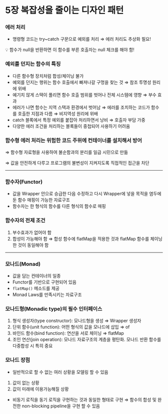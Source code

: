 # 5장 복잡성을 줄이는 디자인 패턴

### 에러 처리

- 명령형 코드는 try~catch 구문으로 예외를 처리
  ⇒ 에러 처리도 추상화 필요!

<aside>
💡 함수가 null을 반환하면 이 함수를 부른 호출자는 null 체크를 해야 함!

</aside>

### 예외를 던지는 함수의 특징

- 다른 함수형 장치처럼 합성/체이닝 불가
- 예외를 던지는 행위는 함수 호출에서 빠져나갈 구멍을 찾는 것
  ⇒ 참조 투명성 원리에 위배
- 예기치 않게 스택이 풀리면 함수 호출 범위를 벗어나 전체 시스템에 영향
  ⇒ 부수 효과
- 에러가 나면 함수는 지역 스택과 환경에서 벗어남
  ⇒ 에러를 조치하는 코드가 함수를 호출한 지점과 다름
  ⇒ 비지역성 원리에 위배
- catch 블록에서 특정 예외를 붙잡아 처리하면서 낭비
  ⇒ 호출자 부담 가중
- 다양한 에러 조건을 처리하는 블록들이 중첩되어 사용하기 어려움

### 함수형 에러 처리는 위험한 코드 주위에 컨테이너를 설치해서 방어

⇒ 함수형 자료형을 사용하여 불순함과의 분리를 일급 시민으로 만듦

⇒ 값을 안전하게 다루고 프로그램의 불변성이 지켜지도록 직접적인 접근을 차단

---

### 함수자(Functor)

- 값을 Wrapper 안으로 승급한 다음 수정하고 다시 Wrapper에 넣을 목적을 염두에 둔 함수 매핑이 가능한 자료구조
- 함수자는 한 형식의 함수를 다른 형식의 함수로 매핑

### 함수자의 전제 조건

1. 부수효과가 없어야 함
2. 합성이 가능해야 함
   ⇒ 합성 함수에 flatMap을 적용한 것과 flatMap 함수를 체이닝한 것이 동일해야 함

---

### 모나드(Monad)

- 값을 담는 컨테이너의 일종
- Functor를 기반으로 구현되어 있음
- `flatMap()` 메소드를 제공
- Monad Laws를 만족시키는 자료구조

### 모나드형(Monadic type)의 필수 인터페이스

1. 형식 생성자(type constructor): 모나드형을 생성
   ⇒ Wrapper 생성자
2. 단위 함수(unit function): 어떤 형식의 값을 모나드에 삽입
   ⇒ of
3. 바인드 함수(bind function): 연산을 서로 체이닝
   ⇒ flatMap
4. 조인 연산(join operation): 모나드 자료구조의 계층을 평탄화. 모나드 반환 함수를 다중합성 시 특히 중요

### 모나드 장점

- 일반적으로 할 수 없는 여러 상황을 모델링 할 수 있음

1. 값이 없는 상황
2. 값이 미래에 이용가능해질 상황

- 비동기 로직을 동기 로직을 구현하는 것과 동일한 형태로 구현
  ⇒ 함수의 합성 및 완전한 non-blocking pipeline을 구현 할 수 있음
